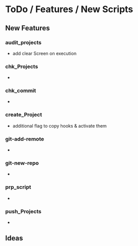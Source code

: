 # ToDo / Features / New Scripts

## New Features

### audit_projects

- add clear Screen on execution

### chk_Projects

-

### chk_commit

-

### create_Project

- additional flag to copy hooks & activate them

### git-add-remote

-

### git-new-repo

-

### prp_script

-

### push_Projects

-

## Ideas
